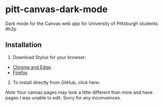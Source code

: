 # pitt-canvas-dark-mode
 
Dark mode for the Canvas web app for University of Pittsburgh students. #h2p

## Installation
1. Download Stylus for your browser: 
  - [Chrome and Edge](https://chrome.google.com/webstore/detail/stylus/clngdbkpkpeebahjckkjfobafhncgmne?hl=en).
  - [Firefox](https://addons.mozilla.org/firefox/addon/styl-us/)
2. To install directly from GitHub, click here:


_Note_
Your canvas pages may look a little different than mine and have pages I was unable to edit. Sorry for any inconveinces.
